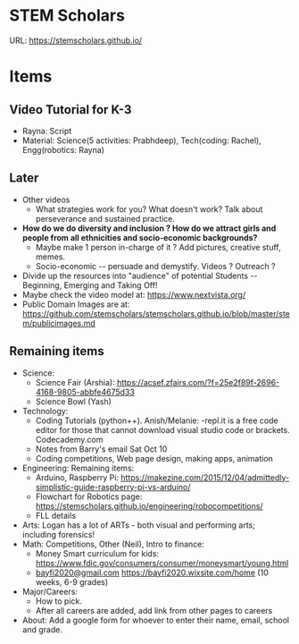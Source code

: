 # STEM Scholars
URL: https://stemscholars.github.io/

# Items
## Video Tutorial for K-3
  * Rayna: Script
  * Material: Science(5 activities: Prabhdeep), Tech(coding: Rachel), Engg(robotics: Rayna)
## Later
* Other videos
  * What strategies work for you? What doesn't work? Talk about perseverance and sustained practice.
* **How do we do diversity and inclusion ? How do we attract girls and people from all ethnicities and socio-economic backgrounds?**
  * Maybe make 1 person in-charge of it ? Add pictures, creative stuff, memes.
  * Socio-economic -- persuade and demystify. Videos ? Outreach ?
* Divide up the resources into "audience" of potential Students -- Beginning, Emerging and Taking Off!
* Maybe check the video model at: https://www.nextvista.org/
* Public Domain Images are at: https://github.com/stemscholars/stemscholars.github.io/blob/master/stem/publicimages.md
## Remaining items
* Science: 
  * Science Fair (Arshia): https://acsef.zfairs.com/?f=25e2f89f-2696-4168-9805-abbfe4675d33 
  * Science Bowl (Yash)
* Technology: 
  * Coding Tutorials (python++). Anish/Melanie: -repl.it is a free code editor for those that cannot download visual studio code or brackets. Codecademy.com
  * Notes from Barry's email Sat Oct 10
  * Coding competitions, Web page design, making apps, animation
* Engineering: Remaining items:
  * Arduino, Raspberry Pi: https://makezine.com/2015/12/04/admittedly-simplistic-guide-raspberry-pi-vs-arduino/ 
  * Flowchart for Robotics page: https://stemscholars.github.io/engineering/robocompetitions/ 
  * FLL details
* Arts: Logan has a lot of ARTs - both visual and performing arts; including forensics!
* Math: Competitions, Other (Neil), Intro to finance: 
  * Money Smart curriculum for kids: https://www.fdic.gov/consumers/consumer/moneysmart/young.html
  * bayfi2020@gmail.com https://bayfi2020.wixsite.com/home (10 weeks, 6-9 grades)
* Major/Careers: 
  * How to pick.
  * After all careers are added, add link from other pages to careers
* About: Add a google form for whoever to enter their name, email, school and grade.
